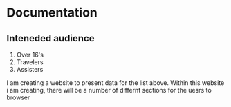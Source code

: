 # Documentation
## Inteneded audience 

1. Over 16's
2. Travelers
3. Assisters 

I am creating a website to present data for the list above. Within this website i am creating, there will be a number of differnt sections for the uesrs to browser 

